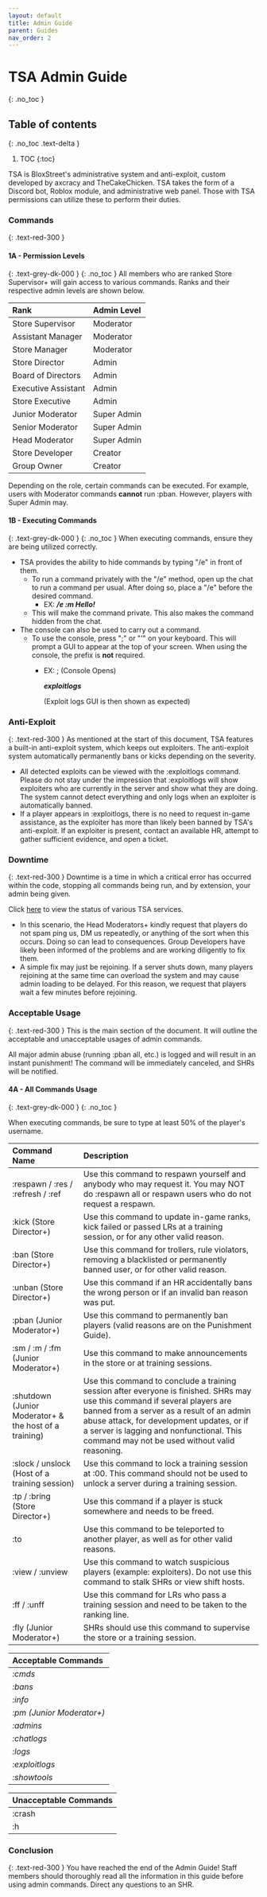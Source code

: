 ```yaml
---
layout: default
title: Admin Guide
parent: Guides
nav_order: 2
---
```


# TSA Admin Guide
{: .no_toc }

## Table of contents
{: .no_toc .text-delta }

1. TOC
{:toc}

TSA is BloxStreet's administrative system and anti-exploit, custom developed by axcracy and TheCakeChicken. TSA takes the form of a Discord bot, Roblox module, and administrative web panel. Those with TSA permissions can utilize these to perform their duties.

### Commands
{: .text-red-300 }
#### 1A - Permission Levels
{: .text-grey-dk-000 }
{: .no_toc }
All members who are ranked Store Supervisor+ will gain access to various commands. Ranks and their respective admin levels are shown below. 

| Rank        | Admin Level         | 
|:-------------|:------------------|
| Store Supervisor           | Moderator | 
| Assistant Manager | Moderator   | 
| Store Manager           | Moderator     | 
| Store Director          | Admin | 
| Board of Directors          | Admin | 
| Executive Assistant           | Admin | 
| Store Executive         | Admin | 
| Junior Moderator           | Super Admin | 
| Senior Moderator          | Super Admin | 
| Head Moderator           | Super Admin | 
| Store Developer          | Creator | 
| Group Owner           | Creator | 

Depending on the role, certain commands can be executed. For example, users with Moderator commands **cannot** run :pban. However, players with Super Admin may.

#### 1B - Executing Commands
{: .text-grey-dk-000 }
{: .no_toc }
When executing commands, ensure they are being utilized correctly. 

* TSA provides the ability to hide commands by typing "/e" in front of them.
  * To run a command privately with the "/e" method, open up the chat to run a command per usual. After doing so, place a "/e" before the desired command.
    * EX:  **_/e :m Hello!_**
  * This will make the command private. This also makes the command hidden from the chat.
* The console can also be used to carry out a command. 
  * To use the console, press ";" or "'" on your keyboard. This will prompt a GUI to appear at the top of your screen. When using the console, the prefix is **not** required. 
    * EX: ; (Console Opens) 
      
      **_exploitlogs_**

      (Exploit logs GUI is then shown as expected) 
      
### Anti-Exploit
{: .text-red-300 }
As mentioned at the start of this document, TSA features a built-in anti-exploit system, which keeps out exploiters. The anti-exploit system automatically permanently bans or kicks depending on the severity. 

* All detected exploits can be viewed with the :exploitlogs command. Please do not stay under the impression that :exploitlogs will show exploiters who are currently in the server and show what they are doing. The system cannot detect everything and only logs when an exploiter is automatically banned.
* If a player appears in :exploitlogs, there is no need to request in-game assistance, as the exploiter has more than likely been banned by TSA's anti-exploit. If an exploiter is present, contact an available HR, attempt to gather sufficient evidence, and open a ticket.

### Downtime
{: .text-red-300 }
Downtime is a time in which a critical error has occurred within the code, stopping all commands being run, and by extension, your admin being given.

Click [here](https://status.bloxstreet.store) to view the status of various TSA services.

* In this scenario, the Head Moderators+ kindly request that players do not spam ping us, DM us repeatedly, or anything of the sort when this occurs. Doing so can lead to consequences. Group Developers have likely been informed of the problems and are working diligently to fix them. 
* A simple fix may just be rejoining. If a server shuts down, many players rejoining at the same time can overload the system and may cause admin loading to be delayed. For this reason, we request that players wait a few minutes before rejoining.

### Acceptable Usage
{: .text-red-300 }
This is the main section of the document. It will outline the acceptable and unacceptable usages of admin commands.

All major admin abuse (running :pban all, etc.) is logged and will result in an instant punishment! The command will be immediately canceled, and SHRs will be notified.

#### 4A - All Commands Usage
{: .text-grey-dk-000 }
{: .no_toc }

When executing commands, be sure to type at least 50% of the player's username.


| Command Name | Description |
|:-------------|:------------|
| :respawn / :res / :refresh / :ref | Use this command to respawn yourself and anybody who may request it. You may NOT do :respawn all or respawn users who do not request a respawn. |
| :kick (Store Director+) | Use this command to update in-game ranks, kick failed or passed LRs at a training session, or for any other valid reason. |
| :ban (Store Director+) | Use this command for trollers, rule violators, removing a blacklisted or permanently banned user, or for  other valid reason. |
| :unban (Store Director+) | Use this command if an HR accidentally bans the wrong person or if an invalid ban reason was put. | 
| :pban (Junior Moderator+) | Use this command to permanently ban players (valid reasons are on the Punishment Guide). | 
| :sm / :m  / :fm (Junior Moderator+) | Use this command to make announcements in the store or at training sessions. | 
| :shutdown (Junior Moderator+ & the host of a training) | Use this command to conclude a training session after everyone is finished. SHRs may use this command if several players are banned from a server as a result of an admin abuse attack, for development updates, or if a server is lagging and nonfunctional. This command may not be used without valid reasoning. |
| :slock / unslock (Host of a training session) | Use this command to lock a training session at :00. This command should not be used to unlock a server during a training session. |
| :tp / :bring (Store Director+) | Use this command if a player is stuck somewhere and needs to be freed. |
| :to | Use this command to be teleported to another player, as well as for other valid reasons. |
| :view / :unview | Use this command to watch suspicious players (example: exploiters). Do not use this command to stalk SHRs or view shift hosts. | 
| :ff / :unff | Use this command for LRs who pass a training session and need to be taken to the ranking line. | 
| :fly (Junior Moderator+) | SHRs should use this command to supervise the store or a training session. | 



| Acceptable Commands       |
|:-------------|
| _:cmds_ |
| _:bans_           |
| _:info_         |
| _:pm (Junior Moderator+)_           |
| _:admins_           |
| _:chatlogs_           |
| _:logs_           |
| _:exploitlogs_           | 
| _:showtools_ | 



| Unacceptable Commands       |
|:-------------|
| :crash |
| :h |

### Conclusion
{: .text-red-300 }
You have reached the end of the Admin Guide! Staff members should thoroughly read all the information in this guide before using admin commands. Direct any questions to an SHR.
